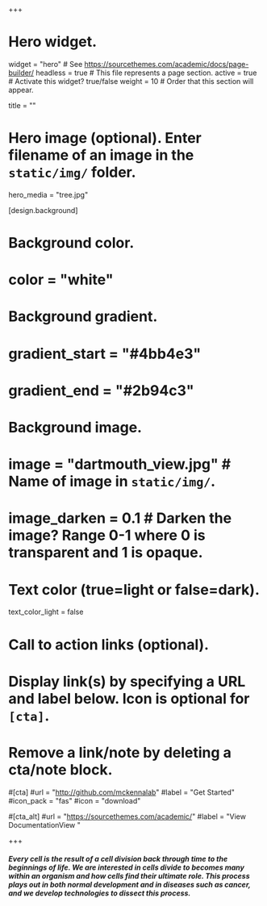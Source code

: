 +++
# Hero widget.
widget = "hero"  # See https://sourcethemes.com/academic/docs/page-builder/
headless = true  # This file represents a page section.
active = true  # Activate this widget? true/false
weight = 10  # Order that this section will appear.

title = ""

# Hero image (optional). Enter filename of an image in the `static/img/` folder.
hero_media = "tree.jpg"

[design.background]
  # Background color.
  # color = "white"
  
  # Background gradient.
  # gradient_start = "#4bb4e3"
  # gradient_end = "#2b94c3"
  
  # Background image.
  # image = "dartmouth_view.jpg"  # Name of image in `static/img/`.
  # image_darken = 0.1  # Darken the image? Range 0-1 where 0 is transparent and 1 is opaque.

  # Text color (true=light or false=dark).
  text_color_light = false 

  # Call to action links (optional).
  #  Display link(s) by specifying a URL and label below. Icon is optional for `[cta]`.
  #   Remove a link/note by deleting a cta/note block.
  #[cta]
  #url = "http://github.com/mckennalab"
  #label = "Get Started"
  #icon_pack = "fas"
  #icon = "download"
  
  #[cta_alt]
  #url = "https://sourcethemes.com/academic/"
  #label = "View DocumentationView "

+++

<p>
<h5>
Every cell is the result of a cell division back through time to the beginnings of life.  We are interested in cells divide to becomes many within an organism and how cells find their ultimate role. This process plays out in both normal development and in diseases such as cancer, and we develop technologies to dissect this process.
<br>
</p>
